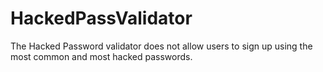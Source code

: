 # HackedPassValidator
The Hacked Password validator does not allow users to sign up using the most common and most hacked passwords.
